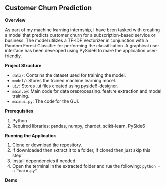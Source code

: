 ## Customer Churn Prediction
**Overview**

As part of my machine learning internship, I have been tasked with creating a model that predicts customer churn for a subscription-based service or business. The model utilizes a TF-IDF Vectorizer in conjunction with a Random Forest Classifier for performing the classification. A graphical user interface has been developed using PySide6 to make the application user-friendly.

**Project Structure**

 - `data/`: Contains the dataset used for training the model.
 - `model/`: Stores the trained machine learning model.
 - `ui/`: Stores .ui files created using pyside6-designer.
 - `main.py`: Main code for data preprocessing, feature extraction and model training.
 - `mainui.py`: The code for the GUI.

**Prerequisites**

 1. Python
 2. Required libraries: pandas, numpy, chardet, scikit-learn, PySide6

**Running the Application**
1) Clone or download the repository.
2) If downloaded then extract it to a folder, if cloned then just skip this step.
3) Install dependencies if needed.
4) Open the terminal in the extracted folder and run the following:
`python -u "main.py"`

**Demo**

